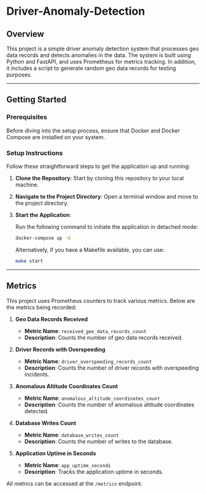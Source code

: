# Driver-Anomaly-Detection

## Overview
This project is a simple driver anomaly detection system that processes geo data records and detects anomalies in the data. 
The system is built using Python and FastAPI, and uses Prometheus for metrics tracking.
In addition, it includes a script to generate random geo data records for testing purposes.

---
## Getting Started

### Prerequisites
Before diving into the setup process, ensure that Docker and Docker Compose are installed on your system.

### Setup Instructions
Follow these straightforward steps to get the application up and running:

1. **Clone the Repository**: Start by cloning this repository to your local machine.

2. **Navigate to the Project Directory**: Open a terminal window and move to the project directory.

3. **Start the Application**:
   
   Run the following command to initiate the application in detached mode:

   ```bash
   docker-compose up -d
   ```

   Alternatively, if you have a Makefile available, you can use:

   ```bash
   make start
   ```
---

## Metrics

This project uses Prometheus counters to track various metrics. Below are the metrics being recorded:

1. **Geo Data Records Received**
   - **Metric Name**: `received_geo_data_records_count`
   - **Description**: Counts the number of geo data records received.

2. **Driver Records with Overspeeding**
   - **Metric Name**: `driver_overspeeding_records_count`
   - **Description**: Counts the number of driver records with overspeeding incidents.

3. **Anomalous Altitude Coordinates Count**
   - **Metric Name**: `anomalous_altitude_coordinates_count`
   - **Description**: Counts the number of anomalous altitude coordinates detected.

4. **Database Writes Count**
   - **Metric Name**: `database_writes_count`
   - **Description**: Counts the number of writes to the database.

5. **Application Uptime in Seconds**
   - **Metric Name**: `app_uptime_seconds`
   - **Description**: Tracks the application uptime in seconds.

All metrics can be accessed at the `/metrics` endpoint.